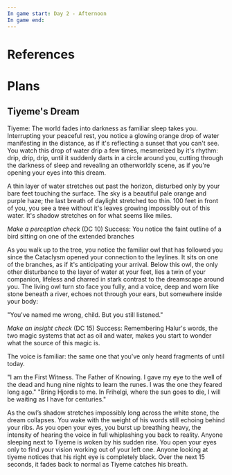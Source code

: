 ```yaml
---
In game start: Day 2 - Afternoon
In game end:
---
```

# References
# Plans
## Tiyeme's Dream
Tiyeme: The world fades into darkness as familiar sleep takes you. Interrupting your peaceful rest, you notice a glowing orange drop of water manifesting in the distance, as if it's reflecting a sunset that you can't see. You watch this drop of water drip a few times, mesmerized by it's rhythm: drip, drip, drip, until it suddenly darts in a circle around you, cutting through the darkness of sleep and revealing an otherworldly scene, as if you're opening your eyes into this dream.

A thin layer of water stretches out past the horizon, disturbed only by your bare feet touching the surface. The sky is a beautiful pale orange and purple haze; the last breath of daylight stretched too thin. 100 feet in front of you, you see a tree without it's leaves growing impossibly out of this water. It's shadow stretches on for what seems like miles.

*Make a perception check*
(DC 10) Success: You notice the faint outline of a bird sitting on one of the extended branches

As you walk up to the tree, you notice the familiar owl that has followed you since the Cataclysm opened your connection to the leylines. It sits on one of the branches, as if it's anticipating your arrival. Below this owl, the only other disturbance to the layer of water at your feet, lies a twin of your companion, lifeless and charred in stark contrast to the dreamscape around you. The living owl turn sto face you fully, and a voice, deep and worn like stone beneath a river, echoes not through your ears, but somewhere inside your body:

"You've named me wrong, child. But you still listened."

*Make an insight check*
(DC 15) Success: Remembering Halur's words, the two magic systems that act as oil and water, makes you start to wonder what the source of this magic is.

The voice is familiar: the same one that you've only heard fragments of until today.

"I am the First Witness. The Father of Knowing. I gave my eye to the well of the dead and hung nine nights to learn the runes. I was the one they feared long ago."
"Bring Hjordis to me. In Frihelgi, where the sun goes to die, I will be waiting as I have for centuries."

As the owl’s shadow stretches impossibly long across the white stone, the dream collapses. You wake with the weight of his words still echoing behind your ribs. As you open your eyes, you burst up breathing heavy, the intensity of hearing the voice in full whiplashing you back to reality. Anyone sleeping next to Tiyeme is woken by his sudden rise. You open your eyes only to find your vision working out of your left one. Anyone looking at tiyeme notices that his right eye is completely black. Over the next 15 seconds, it fades back to normal as Tiyeme catches his breath.